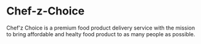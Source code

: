 # Chef-z-Choice
Chef'z Choice is a premium food product delivery service with the mission to bring affordable and healty food product to as many people as possible.
